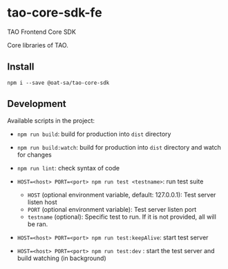 # tao-core-sdk-fe

TAO Frontend Core SDK

Core libraries of TAO.

## Install

```
npm i --save @oat-sa/tao-core-sdk
```

## Development

Available scripts in the project:

- `npm run build`: build for production into `dist` directory
- `npm run build:watch`: build for production into `dist` directory and watch for changes
- `npm run lint`: check syntax of code


- `HOST=<host> PORT=<port> npm run test <testname>`: run test suite
  - `HOST` (optional environment variable, default: 127.0.0.1): Test server listen host
  - `PORT` (optional environment variable): Test server listen port
  - `testname` (optional): Specific test to run. If it is not provided, all will be ran.
- `HOST=<host> PORT=<port> npm run test:keepAlive`: start test server
- `HOST=<host> PORT=<port> npm run test:dev` : start the test server and build watching (in background)
